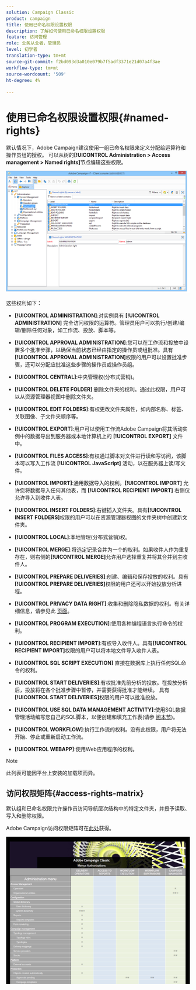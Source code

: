 ```yaml
---
solution: Campaign Classic
product: campaign
title: 使用已命名权限设置权限
description: 了解如何使用已命名权限设置权限
feature: 访问管理
role: 业务从业者，管理员
level: 初学者
translation-type: tm+mt
source-git-commit: f2bd093d3a010e079b7f5adf3371e21d07a4f3ae
workflow-type: tm+mt
source-wordcount: '509'
ht-degree: 4%

---
```



# 使用已命名权限设置权限{#named-rights}

默认情况下，Adobe Campaign建议使用一组已命名权限来定义分配给运算符和操作员组的授权。 可以从树的&#x200B;**[!UICONTROL Administration > Access management > Named rights]**&#x200B;节点编辑这些权限。

![](assets/s_ncs_admin_named_rights.png)

这些权利如下：

* **[!UICONTROL ADMINISTRATION]**:对实例具有 **[!UICONTROL ADMINISTRATION]** 完全访问权限的运算符。管理员用户可以执行/创建/编辑/删除任何对象，如工作流、投放、脚本等。

* **[!UICONTROL APPROVAL ADMINISTRATION]**:您可以在工作流和投放中设置多个批准步骤，以确保当前状态已经由指定的操作员或组批准。具有&#x200B;**[!UICONTROL APPROVAL ADMINISTRATION]**&#x200B;权限的用户可以设置批准步骤，还可以分配应批准这些步骤的操作员或操作员组。

* **[!UICONTROL CENTRAL]**:中央管理权(分布式营销)。

* **[!UICONTROL DELETE FOLDER]**:删除文件夹的权利。通过此权限，用户可以从资源管理器视图中删除文件夹。

* **[!UICONTROL EDIT FOLDERS]**:有权更改文件夹属性，如内部名称、标签、关联图像、子文件夹顺序等。

* **[!UICONTROL EXPORT]**:用户可以使用工作流Adobe Campaign将其活动实例中的数据导出到服务器或本地计算机上的 **[!UICONTROL EXPORT]** 文件中。

* **[!UICONTROL FILES ACCESS]**:有权通过脚本对文件进行读和写访问，该脚本可以写入工作流 **[!UICONTROL JavaScript]** 活动，以在服务器上读/写文件。

* **[!UICONTROL IMPORT]**:通用数据导入的权利。**[!UICONTROL IMPORT]** 允许您将数据导入任何其他表，而 **[!UICONTROL RECIPIENT IMPORT]** 右侧仅允许导入到收件人表。

* **[!UICONTROL INSERT FOLDERS]**:右键插入文件夹。具有&#x200B;**[!UICONTROL INSERT FOLDERS]**&#x200B;权限的用户可以在资源管理器视图的文件夹树中创建新文件夹。

* **[!UICONTROL LOCAL]**:本地管理(分布式营销)权。

* **[!UICONTROL MERGE]**:将选定记录合并为一个的权利。如果收件人作为重复存在，则右侧的&#x200B;**[!UICONTROL MERGE]**&#x200B;允许用户选择重复并将其合并到主收件人。

* **[!UICONTROL PREPARE DELIVERIES]**:创建、编辑和保存投放的权利。具有&#x200B;**[!UICONTROL PREPARE DELIVERIES]**&#x200B;权限的用户还可以开始投放分析进程。

* **[!UICONTROL PRIVACY DATA RIGHT]**:收集和删除隐私数据的权利。有关详细信息，请参见此 [ 页面](https://helpx.adobe.com/cn/campaign/kb/acc-privacy.html)。

* **[!UICONTROL PROGRAM EXECUTION]**:使用各种编程语言执行命令的权利。

* **[!UICONTROL RECIPIENT IMPORT]**:有权导入收件人。具有&#x200B;**[!UICONTROL RECIPIENT IMPORT]**&#x200B;权限的用户可以将本地文件导入收件人表。

* **[!UICONTROL SQL SCRIPT EXECUTION]** 直接在数据库上执行任何SQL命令的权利。

* **[!UICONTROL START DELIVERIES]**:有权批准先前分析的投放。在投放分析后，投放将在各个批准步骤中暂停，并需要获得批准才能继续。 具有&#x200B;**[!UICONTROL START DELIVERIES]**&#x200B;权限的用户可以批准投放。

* **[!UICONTROL USE SQL DATA MANAGEMENT ACTIVITY]**:使用SQL数据管理活动编写您自己的SQL脚本，以便创建和填充工作表(请参 [阅本节](../../workflow/using/sql-data-management.md))。

* **[!UICONTROL WORKFLOW]**:执行工作流的权利。没有此权限，用户将无法开始、停止或重新启动工作流。

* **[!UICONTROL WEBAPP]**:使用Web应用程序的权利。

>[!NOTE]
>
>此列表可能因平台上安装的加载项而异。

## 访问权限矩阵{#access-rights-matrix}

默认组和已命名权限允许操作员访问导航层次结构中的特定文件夹，并授予读取、写入和删除权限。

Adobe Campaign访问权限矩阵可在[此处](/help/platform/using/assets/access-rights-matrix.pdf)获得。

[![图像](assets/do-not-localize/user_management.png)](https://experienceleague.adobe.com/docs/campaign-classic/assets/access-rights-matrix.pdf?lang=en)
